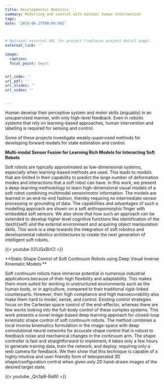 ```yaml
---
title: Developmental Robotics
summary: Modelling and control with minimal human intervention
tags: 
date: '2019-04-27T00:00:00Z'


    
# Optional external URL for project (replaces project detail page).
external_link: ''

image:
  caption: 
  focal_point: Smart


url_code: ''
url_pdf: ''
url_slides: ''
url_video: ''


---
```



Human develop their perceptive system and motor skills (arguably) in an unsupervised manner, with only high-level feedback. Even in robotic systems that rely on learning-based approaches, human intervention and labelling is required for sensing and control.    

Some of these projects investigate weakly-supervised methods for developing forward models for state estimation and control. 

**Multi-modal Sensor Fusion for Learning Rich Models for Interacting Soft Robots**

Soft robots are typically approximated as low-dimensional systems, especially when learning-based methods are used. This leads to models that are limited in their capability to predict the large number of deformation modes and interactions that a soft robot can have. In this work, we present a deep-learning methodology to learn high-dimensional visual models of a soft robot combining multimodal sensorimotor information. The models are learned in an end-to-end fashion, thereby requiring no intermediate sensor processing or grounding of data. The capabilities and advantages of such a modelling approach are shown on a soft anthropomorphic finger with embedded soft sensors. We also show that how such an approach can be extended to develop higher level cognitive functions like identification of the \textit{self} and the external environment and acquiring object manipulation skills. This work is a step towards the integration of soft robotics and developmental robotics architectures to create the next generation of intelligent soft robots. 

{{< youtube 031JQxBirCI >}}

**Static Shape Control of Soft Continuum Robots using Deep Visual Inverse Kinematic Models **

Soft continuum robots have immense potential in numerous industrial applications because of their high flexibility and adaptability. This makes them more suited for working in unstructured environments such as the human body, or in agriculture, compared to their traditional rigid-linked counterparts. However, their high compliance and high manoeuvrability also make them hard to model, sense, and control. Existing control strategies focus on the Cartesian space control of the end-effector, whereas there are few works looking into the full-body control of these complex systems. This work presents a novel image-based deep learning approach for closed-loop kinematic shape control of soft continuum robots. The method combines a local inverse kinematics formulation in the image-space with deep convolutional neural networks for accurate shape control that is robust to feedback noise and mechanical changes in the continuum arm. The shape controller is fast and straightforward to implement; it takes only a few hours to generate training data, train the network, and deploy, requiring only a web camera for feedback. We then show that this technique is capable of a highly intuitive and user-friendly form of teleoperated 3D shape/configuration control when given only 2D hand-drawn images of the desired target state.


{{< youtube _Qn3pB-BaWI >}}
